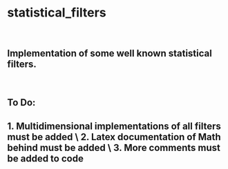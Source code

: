 # statistical_filters
<br>
<h2>Implementation of some well known statistical filters.</h2>
<br>
<h2>To Do: <h2>
1. Multidimensional implementations of all filters must be added \
2. Latex documentation of Math behind must be added \
3. More comments must be added to code
